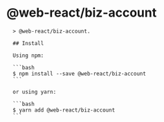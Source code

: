# @web-react/biz-account

      > @web-react/biz-account.

      ## Install

      Using npm:

      ```bash
      $ npm install --save @web-react/biz-account
      ```

      or using yarn:

      ```bash
      $ yarn add @web-react/biz-account
      ```

